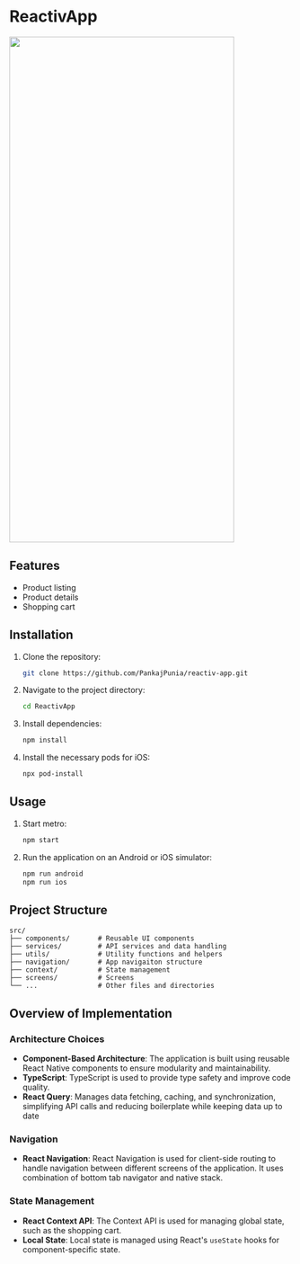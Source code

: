 # ReactivApp

<img src="./recording.gif" width="400" height="900">

## Features

- Product listing
- Product details
- Shopping cart

## Installation

1. Clone the repository:
   ```sh
   git clone https://github.com/PankajPunia/reactiv-app.git
   ```
2. Navigate to the project directory:
   ```sh
   cd ReactivApp
   ```
3. Install dependencies:
   ```sh
   npm install
   ```
4. Install the necessary pods for iOS:
   ```sh
   npx pod-install
   ```

## Usage

1. Start metro:
   ```sh
   npm start
   ```
2. Run the application on an Android or iOS simulator:
   ```sh
   npm run android
   npm run ios
   ```

## Project Structure

```
src/
├── components/       # Reusable UI components
├── services/         # API services and data handling
├── utils/            # Utility functions and helpers
├── navigation/       # App navigaiton structure
├── context/          # State management
├── screens/          # Screens
└── ...               # Other files and directories
```

## Overview of Implementation

### Architecture Choices

- **Component-Based Architecture**: The application is built using reusable React Native components to ensure modularity and maintainability.
- **TypeScript**: TypeScript is used to provide type safety and improve code quality.
- **React Query**: Manages data fetching, caching, and synchronization, simplifying API calls and reducing boilerplate while keeping data up to date

### Navigation

- **React Navigation**: React Navigation is used for client-side routing to handle navigation between different screens of the application. It uses combination of bottom tab navigator and native stack.

### State Management

- **React Context API**: The Context API is used for managing global state, such as the shopping cart.
- **Local State**: Local state is managed using React's `useState` hooks for component-specific state.



